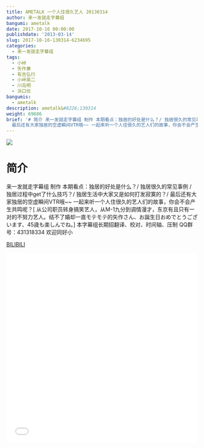 ```yaml
---
title: AMETALK 一个人住很久艺人 20130314
author: 来一发就走字幕组
bangumi: ametalk
date: 2017-10-16 00:00:00
publishdate: '2013-03-14'
slug: 2017-10-16-130314-6234695
categories:
  - 来一发就走字幕组
tags:
  - 小峠
  - 矢作兼
  - 有吉弘行
  - 小峠英二
  - 川岛明
  - 浜口优
bangumis:
  - ametalk
description: ametalk&#8226;130314
weight: 69686
brief: '# 简介 来一发就走字幕组 制作 本期看点：独居的好处是什么？/ 独居很久的常见事例 / 独居过程中get了什么技巧？/ 独居生活中大家又是如何打发寂寞的？/
  最后还有大家独居的空虚瞬间VTR哦~~ 一起来听一个人住很久的艺人们的故事，你会不会产生共鸣呢？'
---
```


![](https://i.imgur.com/XdJDMJb.jpg)

# 简介  
来一发就走字幕组 制作 本期看点：独居的好处是什么？/ 独居很久的常见事例 / 独居过程中get了什么技巧？/ 独居生活中大家又是如何打发寂寞的？/ 最后还有大家独居的空虚瞬间VTR哦~~ 一起来听一个人住很久的艺人们的故事，你会不会产生共鸣呢？[ 从公司职员转身搞笑艺人，从M-1九分到调情漫才，东京有且只有一对的不努力艺人。结不了婚却一直モテモテ的矢作さん、お誕生日おめでとうございます、45歳も楽しんでね。] 本字幕组长期招翻译、校对、时间轴、压制   QQ群号：431318334 欢迎同好小

  [BILIBILI](https://www.bilibili.com/video/av6234695/)


<div class="vcontainer">  <iframe class='video' src="//www.bilibili.com/blackboard/player.html?aid=6234695" width="100%" height="500" frameborder="0" allowfullscreen="allowfullscreen"></iframe></div>
